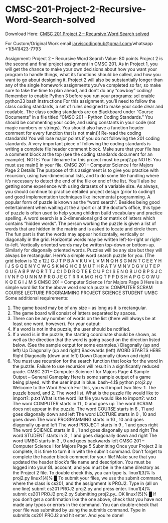 # CMSC-201-Project-2-Recursive-Word-Search-solved

Download Here: [CMSC 201 Project 2 – Recursive Word Search solved](https://jarviscodinghub.com/assignment/project-2-recursive-word-search-solution/)

For Custom/Original Work email jarviscodinghub@gmail.com/whatsapp +1(541)423-7793

 Assignment: Project 2 – Recursive Word Search
Value: 80 points
Project 2 is the second and final project assignment in CMSC 201. As in
Project 1, you will get the chance to make your own decisions about how you
want your program to handle things, what its functions should be called, and
how you want to go about designing it.
Project 2 will also be substantially longer than any of the single homework
assignments you’ve completed so far, so make sure to take the time to plan
ahead, and don’t do any “cowboy” coding!
Remember to enable Python 3 before you run your programs:
scl enable python33 bash
Instructions
For this assignment, you’ll need to follow the class coding standards, a
set of rules designed to make your code clear and readable. The class coding
standards are on Blackboard under “Course Documents” in a file titled
“CMSC 201 – Python Coding Standards.”
You should be commenting your code, and using constants in your
code (not magic numbers or strings). You should also have a function
header comment for every function that is not main()!
Re-read the coding standards!
You will lose major points if you do not following the 201 coding standards.
A very important piece of following the coding standards is writing a complete
file header comment block. Make sure that your file has a comment block
at the top (see the coding standards document for an example).
NOTE: Your filename for this project must be proj2.py
NOTE: You must use main() in your file.
CMSC 201 – Computer Science I for Majors Page 2
Details
The purpose of this assignment is to give you practice with recursion, using
two-dimensional lists, and to do some file handling where it’s necessary to
detect the end of the file or end of the list. You’ll also be getting some
experience with using datasets of a variable size. As always, you should
continue to practice detailed project design (prior to coding!) and good
implementation techniques like incremental programming.
A popular form of puzzle is known as the “word search”. Besides being good
entertainment when waiting at the airport or at the doctor’s office, this type of
puzzle is often used to help young children build vocabulary and practice
spelling.
A word search is a 2-dimensional grid or matrix of letters which contains
“hidden words”. The person working the puzzle is given a list of words that
are hidden in the matrix and is asked to locate and circle them. The fun part
is that the words may appear horizontally, vertically or diagonally in the grid.
Horizontal words may be written left-to-right or right-to-left. Vertically oriented
words may be written top-down or bottom-up. Similarly for diagonally oriented
words.
Puzzles will be any size but they will always be rectangular.
Here’s a simple word search puzzle for you. (The grid below is 12 x 12.)
G J T P B A V K U V L V
M N Q H S G M N T C E E
Y H I J S G Q E N Y C W
G S K M G H C B M U T H
R A T V M N V D G V U T
E P G U E A B P W Q R T
T J C I D D R Q T E E C
U P C I S E N G B U O B
P S J C I V N F O U N N
M P R O J E C T R R A M
O H Q T P P D S H A P G
C O W U K Q E G I J M S
CMSC 201 – Computer Science I for Majors Page 3
Here is a simple word list for the above word search puzzle:
COMPUTER
SCRAM
COURSE
LECTURE
PROGRAMMING
PROJECT
SCIENCE
STUDENT
UMBC
Some additional requirements:
1. The game board may be of any size – as long as it is rectangular.
2. The game board will consist of letters separated by spaces.
3. There can be any number of words on the list (there will always be at
least one word, however).
For your output:
4. If a word is not in the puzzle, the user should be notified.
5. If a word is in the puzzle, the starting coordinate should be shown, as
well as the direction that the word is going based on the direction listed
below. (See the sample output for some examples.)
Diagonally
(up and left)
Up Diagonally
(up and right)
Backwards
(left)
WORD
STARTS
HERE
Right
Diagonally
(down and
left)
Down Diagonally
(down and
right)
6. You must use recursion for the search function that looks for the
word in the puzzle. Failure to use recursion will result in a significantly
reduced grade.
CMSC 201 – Computer Science I for Majors Page 4
Sample Output – General Gameplay
Here is some sample output of a game being played, with the user input in
blue.
bash-4.1$ python proj2.py
Welcome to the Word Search
For this, you will import two files: 1. The puzzle board, and 2.
The word list.
What is the puzzle file would like to import?: p.txt
What is the word list file you would like to import?: w.txt
The word COMPUTER starts in 11 , 0 and goes up
The word SCRAM does not appear in the puzzle.
The word COURSE starts in 6 , 11 and goes diagonally down and
left
The word LECTURE starts in 0 , 10 and goes down
The word PROGRAMMING starts in 10 , 10 and goes diagonally up
and left
The word PROJECT starts in 9 , 1 and goes right
The word SCIENCE starts in 8 , 1 and goes diagonally up and
right
The word STUDENT starts in 3 , 1 and goes diagonally down and
right
The word UMBC starts in 3 , 9 and goes backwards left
CMSC 201 – Computer Science I for Majors Page 5
Submitting
Once your Project 2 is complete, it is time to turn it in with the submit
command.
Don’t forget to complete the header block comment for your file! Make sure
that you updated the header block’s file name and description.
You must be logged into your GL account, and you must be in the same
directory as the Project 2 file. To double check this, you can type ls.
linux1[3]% ls
proj2.py
linux1[4]% █
To submit your files, we use the submit command, where the class is
cs201, and the assignment is PROJ2. Type in (all on one line)
submit cs201 PROJ2 proj2.py
and press enter.
linux1[4]% submit cs201 PROJ2 proj2.py
Submitting proj2.py…OK
linux1[5]% █
If you don’t get a confirmation like the one above, check that you have not
made any typos or errors in the command.
You can double-check that your file was submitted by using the submitls
command. Type in submitls cs201 PROJ2 and hit enter.
And you’re done!
